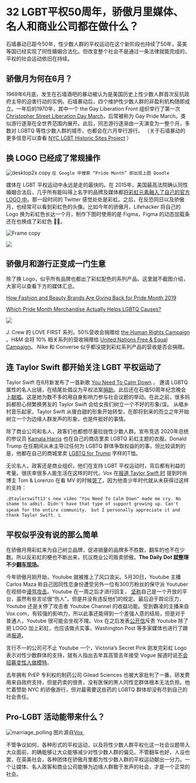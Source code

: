# 32 LGBT平权50周年，骄傲月里媒体、名人和商业公司都在做什么？  



石墙暴动已距今50年，性少数人群的平权运动在这个新阶段也持续了50年，英美等国已经实现了同性婚姻合法化。但改变整个社会不是通过一条法律就能完成的，平权的社会运动依旧在持续。

## **骄傲月为何在6月？**
1969年6月底，发生在石墙酒吧的暴动被认为是美国历史上性少数人群首次反抗政府主导的迫害行动的实例。石墙暴动后，四个维护性少数人群的非盈利机构随即成立。一年后的1970年，其中一个 the Gay Liberation Front 组织举行了第一次 [Christopher Street Liberation Day March](http://web-static.nypl.org/exhibitions/1969/christopher.html)，后常被称为 Gay Pride March。类似游行逐渐在全世界范围内展开。此后，同志游行逐渐由一天演变为一整个月，多数对 LGBTQ 等性少数人群的城市，也都会在六月举行游行。 （关于石墙暴动的更多信息可以查看 [NYC LGBT Historic Sites Project](https://www.nyclgbtsites.org/site/stonewall-inn-christopher-park/) ）


## **换 LOGO 已经成了常规操作**
![desktop2x copy](media/15611694108275/desktop2x%20copy.png)
`在 Google 中搜索 “Pride Month” 即出现上图 Doodle` 

媒体在 LGBT 平权运动中永远是走的最快的。在 2015年，美国最高法院确认同性婚姻合法后，几乎所有能叫得上名字的品牌及媒体都[将彩虹元素融入了自己的官方LOGO 中](https://www.buzzfeed.com/jarrylee/beautiful-rainbow-brand-logos-celebrating-marriage-equality)。那一段时间的 Twitter 感觉处处是彩虹。之后，在反恐同日以及骄傲月，也经常可以看到彩虹色的头像。比如今年的骄傲月，Lifehacker 将自己的 Logo 换为彩虹色长达一个月，制作下图时使用的是 Figma，Figma 的动态加载条还在也换成了彩虹色 🤦‍♂️。

![Frame copy](media/15611694108275/Frame%20copy.png)

![](https://www.instagram.com/p/ByKuc-khTOt/?utm_source=ig_web_button_share_sheet)

## **骄傲月和游行正变成一门生意**

除了换 Logo，似乎所有品牌也都出了彩虹配色的系列产品。这里就不截图介绍，大家可以查看下方的媒体汇总。

[How Fashion and Beauty Brands Are Giving Back for Pride Month 2019](https://wwd.com/fashion-news/fashion-scoops/pride-2019-how-fashion-beauty-brands-giving-back-1203144289/)

[Which Pride Month Merchandise Actually Helps LGBTQ Causes?](https://lifehacker.com/which-pride-month-merchandise-actually-helps-lgbtq-caus-1835005403)

![](https://www.instagram.com/p/BjcbibYFXyi/?utm_source=ig_web_copy_link)

J. Crew 的 LOVE FIRST 系列，50%营收会捐赠给 [the Human Rights Campaign](https://www.hrc.org/) 。H&M 会将 10% 相关系列的营收捐赠给 [United Nations Free & Equal Campaign](https://www.unfe.org/)。 Nike 和 Converse 似乎都没提到彩虹系列产品的营收是否会捐赠。

## **连 Taylor Swift 都开始关注 LGBT 平权运动了**
Taylor Swift 在6月新发布了一首新歌 [You Need To Calm Down](https://youtu.be/Dkk9gvTmCXY) ， 邀请 LGBTQ 属性的名人出镜，在结尾处倡议为平权法案[捐助](https://www.change.org/p/support-the-equality-act)。此后还在石墙50周年纪念晚会上[献唱](https://uinterview.com/news/taylor-swift-gives-surprise-pride-performance-at-stonewall-inn/)。这是她为数不多的用自身影响力参与社会议题的举动。在此之前，很多妈妈都担心频繁换男友的 Taylor Swift 会给女孩们树立一个不好的形象(误。 从唱乡村音乐起家，Taylor Swift 从傻白甜的形象开始转型，在即将到来的而立之年开始树立一个为边缘人群发声的形象，也是件挺好的事情。

除了商业公司和名人，政客们也都想尽量拉拢性少数人群。宣布竞选 2020年总统的参议员 [Kamala Harris](https://store.kamalaharris.org/pride-for-the-people/)  也在自己的商店里卖 LGBTQ 彩虹主题的衣服。Donald Trump 在任期间从未主导过任何为 LGBTQ 群体争取权益的的事，但比较讽刺的是，他都在自己的商城里卖 [LGBTQ for Trump](http://www.newnownext.com/donald-trump-selling-pride-t-shirts/05/2019/) 字样的T恤。

无论名人，政客还是商业组织，他们在支持 LGBT 平权运动时，背后都有利益的考量。很庆幸很多人能生活在这样的时代。Vox 在[报道  Taylor Swift 时](https://www.vox.com/the-goods/2019/6/17/18682588/taylor-swift-you-need-to-calm-down-gay-anthem) 提到时尚博主 Tom & Lorenzo 在看 MV 的时候[哭了](https://twitter.com/tomandlorenzo/status/1140610104091455490)，因为他青少年时代就从未获得过这样的支持：

`.@taylorswift13's new video "You Need To Calm Down" made me cry. No shame to admit. Didn't have that type of support growing up. Can't speak for the entire community， but I personally appreciate it and thank Taylor Swift. L`

## **平权似乎没有说的那么简单**

在骄傲月用彩虹来为自己树立品牌，促进销量的品牌多不胜数，翻车的也不在少数。所以反彩虹的梗也不断出来，抗议商业公司贩卖骄傲。**The Daily Dot 就整理不少[翻车现场](https://www.dailydot.com/irl/anti-rainbow-capitalism-memes/)。**

今年骄傲月刚开始，Youtube 就被推上了风口浪尖。5月30日，Youtube 主播 Carlos Maza 称自己因同性恋身份遭受另外一位有300万粉丝的保守派 Youtuber 在视频中[谩骂攻击](https://twitter.com/gaywonk/status/1134263774591037441)。Youtube 在一周之后才进行回复， [坚称](https://twitter.com/TeamYouTube/status/1136341801109843968?ref_src=twsrc%5Etfw%7Ctwcamp%5Etweetembed%7Ctwterm%5E1136341801109843968&ref_url=https%3A%2F%2Fwww.washingtonpost.com%2Ftechnology%2F2019%2F06%2F06%2Flgbt-creators-wonder-whether-youtube-really-supports-them-or-just-pretends-during-pride-month%2F)自己是一个开放的平台，虽然有些言论很“伤人”，但是并没有违反他们的规定。最后迫于舆论压力，Youtube 还是关停了攻击者 Youtube Channel 的收益功能。受到霸凌的主播来自 Vox.com，有较强的影响力，所以此事还能得到一个差强人意的结局，但是对于普通人，Youtube 很可能会坐视不理。Vox 在之后发表[公开信](https://www.vox.com/2019/6/7/18656597/youtube-harassment-policy-susan-wojcicki)斥责 Youtube 除了把 LOGO 加上彩虹，也应该做点实事，Washington Post 等多家媒体也进行了跟进[报道](https://www.washingtonpost.com/technology/2019/06/06/lgbt-creators-wonder-whether-youtube-really-supports-them-or-just-pretends-during-pride-month/?utm_term=.b7579ef7b7f1)。

言行不一的公司可不止 Youtube 一个，Victoria’s Secret Pink 刚发完彩虹 Logo 表示对性少数群体的支持，就有人指出去年其高管去年接受 Vogue 报道时说[不会招募变性人做模特](https://www.dailydot.com/irl/victorias-secret-trans-models-ed-razek/)。

去年拥有 PrEP 专利权的制药公司 Gilead Sciences 也被大家批判了一番。研发费用来自政府支持，但是药卖的很贵，没有医保的黑人同性恋群体根本无法负担。他忙着赞助 NYC 的骄傲游行，但对最需要这些药的 LGBTQ 群体却没有尽到自己的社会责任。


## **Pro-LGBT 活动能带来什么？**
![marriage\_polling](media/15611694108275/marriage_polling.jpg)
图片源自[Vox ](https://www.vox.com/2014/6/8/5786368/lgbt-gay-pride-month-2018)

不管争议如何，各种形式的平权运动，以及将性少数人群平权化这一社会议题带入大众面前，的确能够让大众能够减少对性少数人群的偏见。不管翻车也好，人设也罢，在英美社会，各种团体在骄傲月里都为性少数人群的平权运动献出一分力。一个让媒体、名人政客和商业公司能够为边缘人群敢于发声的社会，才是一个正常的社会。

